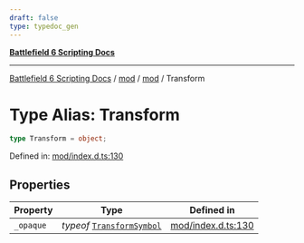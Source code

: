 ```yaml
---
draft: false
type: typedoc_gen
---
```


[**Battlefield 6 Scripting Docs**](../../../_index.md)

***

[Battlefield 6 Scripting Docs](../../../_index.md) / [mod](../../_index.md) / [mod](../_index.md) / Transform

# Type Alias: Transform

```ts
type Transform = object;
```

Defined in: [mod/index.d.ts:130](https://github.com/battlefield-portal-community/portal-docs/blob/ff09b2690670f74de7e97198022e5a97ff1161ff/generators/santiago/mod/index.d.ts#L130)

## Properties

| Property | Type | Defined in |
| ------ | ------ | ------ |
| <a id="_opaque"></a> `_opaque` | *typeof* [`TransformSymbol`](../TransformSymbol/_index.md) | [mod/index.d.ts:130](https://github.com/battlefield-portal-community/portal-docs/blob/ff09b2690670f74de7e97198022e5a97ff1161ff/generators/santiago/mod/index.d.ts#L130) |
